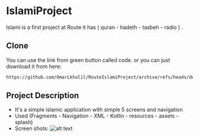 # IslamiProject

Islami is a first project at Route it has ( quran - hadeth - tasbeh - radio ) .

## Clone

You can use the link from green button called code.
or you can just download it from here:

```bash
https://github.com/OmarLkhalil/RouteIslamiProject/archive/refs/heads/development.zip
```

## Project Description

 - It's a simple islamic application with simple 5 screens and navigation
 - Used (Fragments - Navigation - XML - Kotlin - resources - assets - splash)
 - Screen shots:
 ![alt text](https://github.com/OmarLkhalil/RouteIslamiProject/blob/master/Images/Screenshot%20(7).png)

